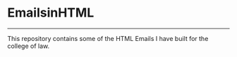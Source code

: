 # EmailsinHTML
<hr>
<p> This repository contains some of the HTML Emails I have built for the college of law. </p>
